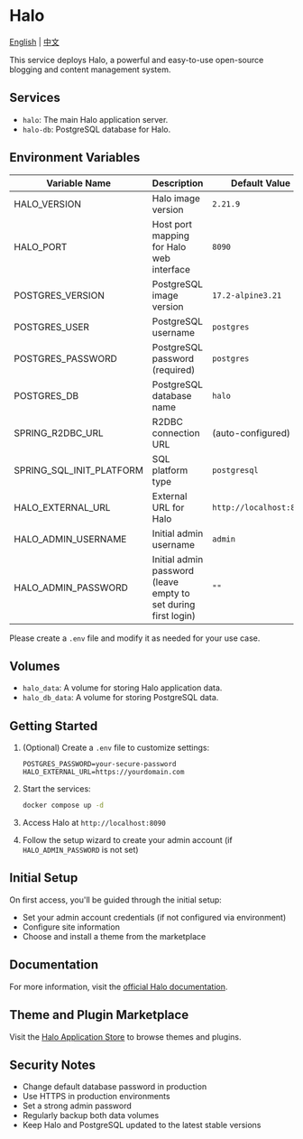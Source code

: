 # Halo

[English](./README.md) | [中文](./README.zh.md)

This service deploys Halo, a powerful and easy-to-use open-source blogging and content management system.

## Services

- `halo`: The main Halo application server.
- `halo-db`: PostgreSQL database for Halo.

## Environment Variables

| Variable Name            | Description                                                    | Default Value           |
| ------------------------ | -------------------------------------------------------------- | ----------------------- |
| HALO_VERSION             | Halo image version                                             | `2.21.9`                |
| HALO_PORT                | Host port mapping for Halo web interface                       | `8090`                  |
| POSTGRES_VERSION         | PostgreSQL image version                                       | `17.2-alpine3.21`       |
| POSTGRES_USER            | PostgreSQL username                                            | `postgres`              |
| POSTGRES_PASSWORD        | PostgreSQL password (required)                                 | `postgres`              |
| POSTGRES_DB              | PostgreSQL database name                                       | `halo`                  |
| SPRING_R2DBC_URL         | R2DBC connection URL                                           | (auto-configured)       |
| SPRING_SQL_INIT_PLATFORM | SQL platform type                                              | `postgresql`            |
| HALO_EXTERNAL_URL        | External URL for Halo                                          | `http://localhost:8090` |
| HALO_ADMIN_USERNAME      | Initial admin username                                         | `admin`                 |
| HALO_ADMIN_PASSWORD      | Initial admin password (leave empty to set during first login) | `""`                    |

Please create a `.env` file and modify it as needed for your use case.

## Volumes

- `halo_data`: A volume for storing Halo application data.
- `halo_db_data`: A volume for storing PostgreSQL data.

## Getting Started

1. (Optional) Create a `.env` file to customize settings:

   ```env
   POSTGRES_PASSWORD=your-secure-password
   HALO_EXTERNAL_URL=https://yourdomain.com
   ```

2. Start the services:

   ```bash
   docker compose up -d
   ```

3. Access Halo at `http://localhost:8090`

4. Follow the setup wizard to create your admin account (if `HALO_ADMIN_PASSWORD` is not set)

## Initial Setup

On first access, you'll be guided through the initial setup:

- Set your admin account credentials (if not configured via environment)
- Configure site information
- Choose and install a theme from the marketplace

## Documentation

For more information, visit the [official Halo documentation](https://docs.halo.run).

## Theme and Plugin Marketplace

Visit the [Halo Application Store](https://www.halo.run/store/apps) to browse themes and plugins.

## Security Notes

- Change default database password in production
- Use HTTPS in production environments
- Set a strong admin password
- Regularly backup both data volumes
- Keep Halo and PostgreSQL updated to the latest stable versions
